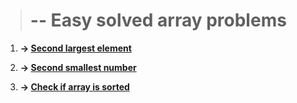 
> # -- Easy solved array problems


1. **&#8594; [ Second largest element](../01.%20second%20largest%20element.js)**


1. **&#8594; [ Second smallest number](../02.%20second%20smallest%20number.js)**


1. **&#8594; [ Check if array is sorted](../03.%20Check%20if%20an%20array%20is%20sorted.js)**
